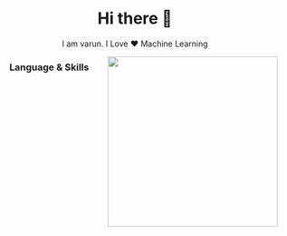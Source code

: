 <h1 align="center"> Hi there 👋 </h1>
<p align="center"> I am varun. I Love ❤️ Machine Learning  </p>
<img align="right" src="C:\Users\dell\Downloads\skull.jpg" height="300" width="300">
<h3 align="center"> Language & Skills </h3>


